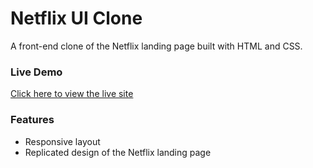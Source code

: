 # Netflix UI Clone

A front-end clone of the Netflix landing page built with HTML and CSS.

### Live Demo
[Click here to view the live site](https://yashwanthveera16.github.io/Netflix-UI-clone/)

### Features
* Responsive layout
* Replicated design of the Netflix landing page
